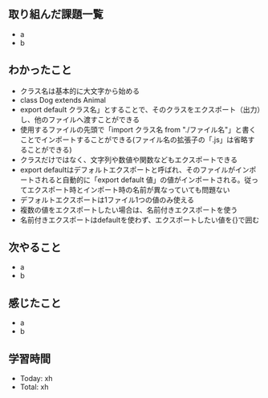 ## 取り組んだ課題一覧
- a
- b
## わかったこと
- クラス名は基本的に大文字から始める
- class Dog extends Animal
- export default クラス名」とすることで、そのクラスをエクスポート（出力）し、他のファイルへ渡すことができる
- 使用するファイルの先頭で「import クラス名 from "./ファイル名"」と書くことでインポートすることができる(ファイル名の拡張子の「.js」は省略することができる)
- クラスだけではなく、文字列や数値や関数などもエクスポートできる
- export defaultはデフォルトエクスポートと呼ばれ、そのファイルがインポートされると自動的に「export default 値」の値がインポートされる。従ってエクスポート時とインポート時の名前が異なっていても問題ない
- デフォルトエクスポートは1ファイル1つの値のみ使える
- 複数の値をエクスポートしたい場合は、名前付きエクスポートを使う
- 名前付きエクスポートはdefaultを使わず、エクスポートしたい値を{}で囲む
## 次やること
- a
- b
## 感じたこと
- a
- b
## 学習時間
- Today: xh
- Total: xh
